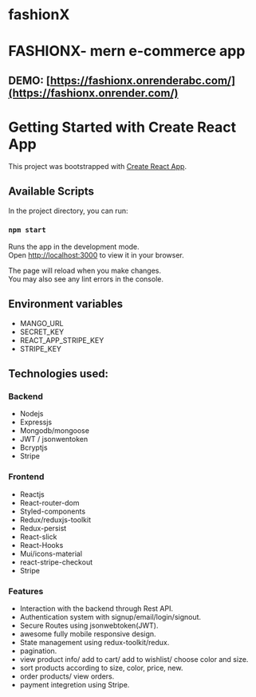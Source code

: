 # fashionX
# FASHIONX- mern e-commerce app
## DEMO: [https://fashionx.onrenderabc.com/](https://fashionx.onrender.com/)

# Getting Started with Create React App

This project was bootstrapped with [Create React App](https://github.com/facebook/create-react-app).

## Available Scripts

In the project directory, you can run:

### `npm start`

Runs the app in the development mode.\
Open [http://localhost:3000](http://localhost:3000) to view it in your browser.

The page will reload when you make changes.\
You may also see any lint errors in the console.

## Environment variables
- MANGO_URL
- SECRET_KEY
- REACT_APP_STRIPE_KEY
- STRIPE_KEY

## Technologies used:
### Backend 
- Nodejs
- Expressjs
- Mongodb/mongoose
- JWT / jsonwentoken
- Bcryptjs
- Stripe

### Frontend
- Reactjs 
- React-router-dom
- Styled-components
- Redux/reduxjs-toolkit
- Redux-persist
- React-slick
- React-Hooks
- Mui/icons-material
- react-stripe-checkout
- Stripe

### Features
- Interaction with the backend through Rest API. 
- Authentication system with signup/email/login/signout.
- Secure Routes using jsonwebtoken(JWT).
- awesome fully mobile responsive design.
- State management using redux-toolkit/redux.
- pagination.
- view product info/ add to cart/ add to wishlist/ choose color and size.
- sort products according to size, color, price, new.
- order products/ view orders.
- payment integretion using Stripe.

